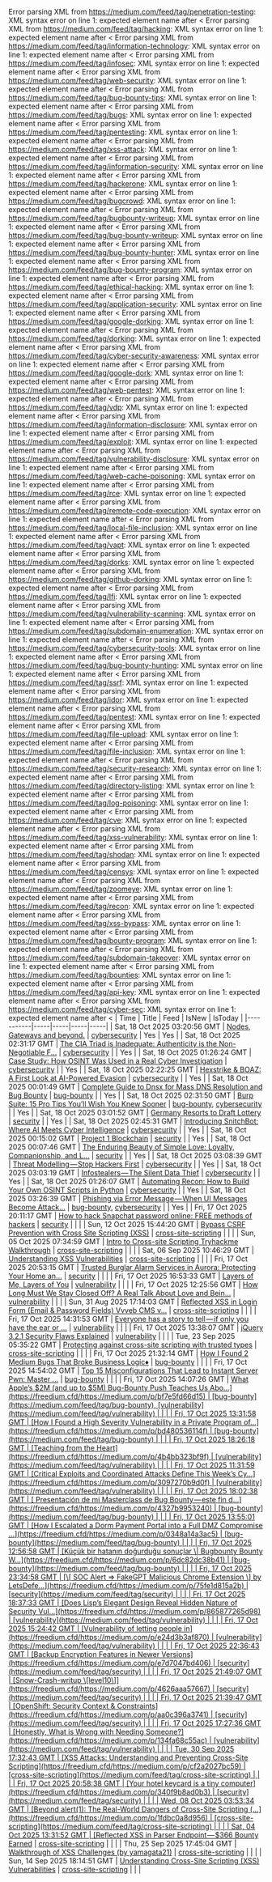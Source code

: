Error parsing XML from https://medium.com/feed/tag/penetration-testing: XML syntax error on line 1: expected element name after <
Error parsing XML from https://medium.com/feed/tag/hacking: XML syntax error on line 1: expected element name after <
Error parsing XML from https://medium.com/feed/tag/information-technology: XML syntax error on line 1: expected element name after <
Error parsing XML from https://medium.com/feed/tag/infosec: XML syntax error on line 1: expected element name after <
Error parsing XML from https://medium.com/feed/tag/web-security: XML syntax error on line 1: expected element name after <
Error parsing XML from https://medium.com/feed/tag/bug-bounty-tips: XML syntax error on line 1: expected element name after <
Error parsing XML from https://medium.com/feed/tag/bugs: XML syntax error on line 1: expected element name after <
Error parsing XML from https://medium.com/feed/tag/pentesting: XML syntax error on line 1: expected element name after <
Error parsing XML from https://medium.com/feed/tag/xss-attack: XML syntax error on line 1: expected element name after <
Error parsing XML from https://medium.com/feed/tag/information-security: XML syntax error on line 1: expected element name after <
Error parsing XML from https://medium.com/feed/tag/hackerone: XML syntax error on line 1: expected element name after <
Error parsing XML from https://medium.com/feed/tag/bugcrowd: XML syntax error on line 1: expected element name after <
Error parsing XML from https://medium.com/feed/tag/bugbounty-writeup: XML syntax error on line 1: expected element name after <
Error parsing XML from https://medium.com/feed/tag/bug-bounty-writeup: XML syntax error on line 1: expected element name after <
Error parsing XML from https://medium.com/feed/tag/bug-bounty-hunter: XML syntax error on line 1: expected element name after <
Error parsing XML from https://medium.com/feed/tag/bug-bounty-program: XML syntax error on line 1: expected element name after <
Error parsing XML from https://medium.com/feed/tag/ethical-hacking: XML syntax error on line 1: expected element name after <
Error parsing XML from https://medium.com/feed/tag/application-security: XML syntax error on line 1: expected element name after <
Error parsing XML from https://medium.com/feed/tag/google-dorking: XML syntax error on line 1: expected element name after <
Error parsing XML from https://medium.com/feed/tag/dorking: XML syntax error on line 1: expected element name after <
Error parsing XML from https://medium.com/feed/tag/cyber-security-awareness: XML syntax error on line 1: expected element name after <
Error parsing XML from https://medium.com/feed/tag/google-dork: XML syntax error on line 1: expected element name after <
Error parsing XML from https://medium.com/feed/tag/web-pentest: XML syntax error on line 1: expected element name after <
Error parsing XML from https://medium.com/feed/tag/vdp: XML syntax error on line 1: expected element name after <
Error parsing XML from https://medium.com/feed/tag/information-disclosure: XML syntax error on line 1: expected element name after <
Error parsing XML from https://medium.com/feed/tag/exploit: XML syntax error on line 1: expected element name after <
Error parsing XML from https://medium.com/feed/tag/vulnerability-disclosure: XML syntax error on line 1: expected element name after <
Error parsing XML from https://medium.com/feed/tag/web-cache-poisoning: XML syntax error on line 1: expected element name after <
Error parsing XML from https://medium.com/feed/tag/rce: XML syntax error on line 1: expected element name after <
Error parsing XML from https://medium.com/feed/tag/remote-code-execution: XML syntax error on line 1: expected element name after <
Error parsing XML from https://medium.com/feed/tag/local-file-inclusion: XML syntax error on line 1: expected element name after <
Error parsing XML from https://medium.com/feed/tag/vapt: XML syntax error on line 1: expected element name after <
Error parsing XML from https://medium.com/feed/tag/dorks: XML syntax error on line 1: expected element name after <
Error parsing XML from https://medium.com/feed/tag/github-dorking: XML syntax error on line 1: expected element name after <
Error parsing XML from https://medium.com/feed/tag/lfi: XML syntax error on line 1: expected element name after <
Error parsing XML from https://medium.com/feed/tag/vulnerability-scanning: XML syntax error on line 1: expected element name after <
Error parsing XML from https://medium.com/feed/tag/subdomain-enumeration: XML syntax error on line 1: expected element name after <
Error parsing XML from https://medium.com/feed/tag/cybersecurity-tools: XML syntax error on line 1: expected element name after <
Error parsing XML from https://medium.com/feed/tag/bug-bounty-hunting: XML syntax error on line 1: expected element name after <
Error parsing XML from https://medium.com/feed/tag/ssrf: XML syntax error on line 1: expected element name after <
Error parsing XML from https://medium.com/feed/tag/idor: XML syntax error on line 1: expected element name after <
Error parsing XML from https://medium.com/feed/tag/pentest: XML syntax error on line 1: expected element name after <
Error parsing XML from https://medium.com/feed/tag/file-upload: XML syntax error on line 1: expected element name after <
Error parsing XML from https://medium.com/feed/tag/file-inclusion: XML syntax error on line 1: expected element name after <
Error parsing XML from https://medium.com/feed/tag/security-research: XML syntax error on line 1: expected element name after <
Error parsing XML from https://medium.com/feed/tag/directory-listing: XML syntax error on line 1: expected element name after <
Error parsing XML from https://medium.com/feed/tag/log-poisoning: XML syntax error on line 1: expected element name after <
Error parsing XML from https://medium.com/feed/tag/cve: XML syntax error on line 1: expected element name after <
Error parsing XML from https://medium.com/feed/tag/xss-vulnerability: XML syntax error on line 1: expected element name after <
Error parsing XML from https://medium.com/feed/tag/shodan: XML syntax error on line 1: expected element name after <
Error parsing XML from https://medium.com/feed/tag/censys: XML syntax error on line 1: expected element name after <
Error parsing XML from https://medium.com/feed/tag/zoomeye: XML syntax error on line 1: expected element name after <
Error parsing XML from https://medium.com/feed/tag/recon: XML syntax error on line 1: expected element name after <
Error parsing XML from https://medium.com/feed/tag/xss-bypass: XML syntax error on line 1: expected element name after <
Error parsing XML from https://medium.com/feed/tag/bounty-program: XML syntax error on line 1: expected element name after <
Error parsing XML from https://medium.com/feed/tag/subdomain-takeover: XML syntax error on line 1: expected element name after <
Error parsing XML from https://medium.com/feed/tag/bounties: XML syntax error on line 1: expected element name after <
Error parsing XML from https://medium.com/feed/tag/api-key: XML syntax error on line 1: expected element name after <
Error parsing XML from https://medium.com/feed/tag/cyber-sec: XML syntax error on line 1: expected element name after <
| Time | Title | Feed | IsNew | IsToday |
|-----------|-----|-----|-----|-----|
| Sat, 18 Oct 2025 03:20:56 GMT | [Nodes, Gateways and beyond.](https://freedium.cfd/https://medium.com/p/38c003f44e90) | [cybersecurity](https://medium.com/feed/tag/cybersecurity) | Yes | Yes |
| Sat, 18 Oct 2025 02:31:17 GMT | [The CIA Triad is Inadequate: Authenticity is the Non-Negotiable F...](https://freedium.cfd/https://medium.com/p/04642ff69351) | [cybersecurity](https://medium.com/feed/tag/cybersecurity) |  | Yes |
| Sat, 18 Oct 2025 01:26:24 GMT | [Case Study: How OSINT Was Used in a Real Cyber Investigation](https://freedium.cfd/https://medium.com/p/ebb22e14105b) | [cybersecurity](https://medium.com/feed/tag/cybersecurity) |  | Yes |
| Sat, 18 Oct 2025 02:22:25 GMT | [Hexstrike & BOAZ: A First Look at AI-Powered Evasion](https://freedium.cfd/https://medium.com/p/7c429e46ab46) | [cybersecurity](https://medium.com/feed/tag/cybersecurity) |  | Yes |
| Sat, 18 Oct 2025 00:01:49 GMT | [Complete Guide to Dnsx for Mass DNS Resolution and Bug Bounty](https://freedium.cfd/https://medium.com/p/f8bed1598770) | [bug-bounty](https://medium.com/feed/tag/bug-bounty) |  | Yes |
| Sat, 18 Oct 2025 02:31:50 GMT | [Burp Suite: 15 Pro Tips You’ll Wish You Knew Sooner](https://freedium.cfd/https://medium.com/p/f4dd4b9a701c) | [bug-bounty](https://medium.com/feed/tag/bug-bounty), [cybersecurity](https://medium.com/feed/tag/cybersecurity) |  | Yes |
| Sat, 18 Oct 2025 03:01:52 GMT | [Germany Resorts to Draft Lottery](https://freedium.cfd/https://medium.com/p/13288b22b9b7) | [security](https://medium.com/feed/tag/security) |  | Yes |
| Sat, 18 Oct 2025 02:45:31 GMT | [ Introducing SnitchBot: Where AI Meets Cyber Intelligence](https://freedium.cfd/https://medium.com/p/80f8e33054d3) | [cybersecurity](https://medium.com/feed/tag/cybersecurity) |  | Yes |
| Sat, 18 Oct 2025 00:15:02 GMT | [Project 1 Blockchain](https://freedium.cfd/https://medium.com/p/aa0c6884bdb9) | [security](https://medium.com/feed/tag/security) |  | Yes |
| Sat, 18 Oct 2025 00:07:46 GMT | [The Enduring Beauty of Simple Love: Loyalty, Companionship, and L...](https://freedium.cfd/https://medium.com/p/57ffea8ae49f) | [security](https://medium.com/feed/tag/security) |  | Yes |
| Sat, 18 Oct 2025 03:08:39 GMT | [Threat Modelling — Stop Hackers First](https://freedium.cfd/https://medium.com/p/d2034510793f) | [cybersecurity](https://medium.com/feed/tag/cybersecurity) |  | Yes |
| Sat, 18 Oct 2025 03:03:19 GMT | [Infostealers — The Silent Data Thief](https://freedium.cfd/https://medium.com/p/a87496d959ac) | [cybersecurity](https://medium.com/feed/tag/cybersecurity) |  | Yes |
| Sat, 18 Oct 2025 01:26:07 GMT | [Automating Recon: How to Build Your Own OSINT Scripts in Python](https://freedium.cfd/https://medium.com/p/0600c36eab5d) | [cybersecurity](https://medium.com/feed/tag/cybersecurity) |  | Yes |
| Sat, 18 Oct 2025 03:26:39 GMT | [Phishing via Error Message — When UI Messages Become Attack...](https://freedium.cfd/https://medium.com/p/1eca838fea3f) | [bug-bounty](https://medium.com/feed/tag/bug-bounty), [cybersecurity](https://medium.com/feed/tag/cybersecurity) |  | Yes |
| Fri, 17 Oct 2025 20:11:17 GMT | [How to hack Snapchat password online: FREE methods of hackers](https://freedium.cfd/https://medium.com/p/5008299a1746) | [security](https://medium.com/feed/tag/security) |  |  |
| Sun, 12 Oct 2025 15:44:20 GMT | [Bypass CSRF Prevention with Cross Site Scripting (XSS)](https://freedium.cfd/https://medium.com/p/040162938477) | [cross-site-scripting](https://medium.com/feed/tag/cross-site-scripting) |  |  |
| Sun, 05 Oct 2025 07:34:59 GMT | [Intro to Cross-site Scripting Tryhackme Walkthrough](https://freedium.cfd/https://medium.com/p/88cf18ca2a99) | [cross-site-scripting](https://medium.com/feed/tag/cross-site-scripting) |  |  |
| Sat, 06 Sep 2025 10:46:29 GMT | [Understanding XSS Vulnerabilities](https://freedium.cfd/https://medium.com/p/8ddc5aadeb37) | [cross-site-scripting](https://medium.com/feed/tag/cross-site-scripting) |  |  |
| Fri, 17 Oct 2025 20:53:15 GMT | [Trusted Burglar Alarm Services in Aurora: Protecting Your Home an...](https://freedium.cfd/https://medium.com/p/6ebbf81b1f73) | [security](https://medium.com/feed/tag/security) |  |  |
| Fri, 17 Oct 2025 16:53:33 GMT | [Layers of Me, Layers of You](https://freedium.cfd/https://medium.com/p/333e453eea3e) | [vulnerability](https://medium.com/feed/tag/vulnerability) |  |  |
| Fri, 17 Oct 2025 12:25:56 GMT | [How Long Must We Stay Closed Off? A Real Talk About Love and Bein...](https://freedium.cfd/https://medium.com/p/20e341d64087) | [vulnerability](https://medium.com/feed/tag/vulnerability) |  |  |
| Sun, 31 Aug 2025 17:14:03 GMT | [Reflected XSS in Login Form (Email & Password Fields) Vvveb CMS v...](https://freedium.cfd/https://medium.com/p/18800186804d) | [cross-site-scripting](https://medium.com/feed/tag/cross-site-scripting) |  |  |
| Fri, 17 Oct 2025 14:31:53 GMT | [Everyone has a story to tell — if only you have the ear or ...](https://freedium.cfd/https://medium.com/p/a0e143f7f9d5) | [vulnerability](https://medium.com/feed/tag/vulnerability) |  |  |
| Fri, 17 Oct 2025 13:38:07 GMT | [jQuery 3.2.1 Security Flaws Explained](https://freedium.cfd/https://medium.com/p/39979fe4a1e7) | [vulnerability](https://medium.com/feed/tag/vulnerability) |  |  |
| Tue, 23 Sep 2025 05:35:22 GMT | [Protecting against cross-site scripting with trusted types](https://freedium.cfd/https://medium.com/p/94f0b3c32129) | [cross-site-scripting](https://medium.com/feed/tag/cross-site-scripting) |  |  |
| Fri, 17 Oct 2025 21:32:14 GMT | [How I Found 2 Medium Bugs That Broke Business Logic♦️](https://freedium.cfd/https://medium.com/p/8a6fbdcef287) | [bug-bounty](https://medium.com/feed/tag/bug-bounty) |  |  |
| Fri, 17 Oct 2025 14:54:02 GMT | [Top 15 Misconfigurations That Lead to Instant Server Pwn: Master ...](https://freedium.cfd/https://medium.com/p/96ebdc38ed1b) | [bug-bounty](https://medium.com/feed/tag/bug-bounty) |  |  |
| Fri, 17 Oct 2025 14:07:26 GMT | [What Apple’s $2M (and up to $5M) Bug-Bounty Push Teaches Us Abo...](https://freedium.cfd/https://medium.com/p/bf7e5fd66d15) | [bug-bounty](https://medium.com/feed/tag/bug-bounty), [vulnerability](https://medium.com/feed/tag/vulnerability) |  |  |
| Fri, 17 Oct 2025 13:31:58 GMT | [How I Found a High Severity Vulnerability in a Private Program of...](https://freedium.cfd/https://medium.com/p/bd480536114f) | [bug-bounty](https://medium.com/feed/tag/bug-bounty) |  |  |
| Fri, 17 Oct 2025 18:26:18 GMT | [Teaching from the Heart](https://freedium.cfd/https://medium.com/p/4b4bb323bf9f) | [vulnerability](https://medium.com/feed/tag/vulnerability) |  |  |
| Fri, 17 Oct 2025 11:31:59 GMT | [Critical Exploits and Coordinated Attacks Define This Week’s Cy...](https://freedium.cfd/https://medium.com/p/3097270b9d0f) | [vulnerability](https://medium.com/feed/tag/vulnerability) |  |  |
| Fri, 17 Oct 2025 18:02:38 GMT | [ Presentación de mi Masterclass de Bug Bounty — este fin d...](https://freedium.cfd/https://medium.com/p/4327b9953240) | [bug-bounty](https://medium.com/feed/tag/bug-bounty) |  |  |
| Fri, 17 Oct 2025 13:55:01 GMT | [How I Escalated a Dorm Payment Portal into a Full DMZ Compromise ...](https://freedium.cfd/https://medium.com/p/0348a14a3ac5) | [bug-bounty](https://medium.com/feed/tag/bug-bounty) |  |  |
| Fri, 17 Oct 2025 12:56:58 GMT | [Küçük bir hatanın doğurduğu sonuçlar \| Bugbounty Bounty W...](https://freedium.cfd/https://medium.com/p/6dc82dc38b41) | [bug-bounty](https://medium.com/feed/tag/bug-bounty) |  |  |
| Fri, 17 Oct 2025 23:34:58 GMT | [\[ SOC Alert => FakeGPT Malicious Chrome Extension \] by LetsDefe...](https://freedium.cfd/https://medium.com/p/75fe1d815a2b) | [security](https://medium.com/feed/tag/security) |  |  |
| Fri, 17 Oct 2025 18:37:33 GMT | [Does Lisp’s Elegant Design Reveal Hidden Nature of Security Vul...](https://freedium.cfd/https://medium.com/p/865877265d98) | [vulnerability](https://medium.com/feed/tag/vulnerability) |  |  |
| Fri, 17 Oct 2025 15:24:42 GMT | [Vulnerability of letting people in](https://freedium.cfd/https://medium.com/p/e24d3b3af870) | [vulnerability](https://medium.com/feed/tag/vulnerability) |  |  |
| Fri, 17 Oct 2025 22:36:43 GMT | [Backup Encryption Features in Newer Versions](https://freedium.cfd/https://medium.com/p/e7d7047bd406) | [security](https://medium.com/feed/tag/security) |  |  |
| Fri, 17 Oct 2025 21:49:07 GMT | [Snow-Crash-writup \[level10\]](https://freedium.cfd/https://medium.com/p/4626aaa57667) | [security](https://medium.com/feed/tag/security) |  |  |
| Fri, 17 Oct 2025 21:39:47 GMT | [OpenShift: Security Context & Constraints](https://freedium.cfd/https://medium.com/p/aa0c396a3741) | [security](https://medium.com/feed/tag/security) |  |  |
| Fri, 17 Oct 2025 17:27:36 GMT | [Honestly, What is Wrong with Needing Someone?](https://freedium.cfd/https://medium.com/p/134fa68c55ac) | [vulnerability](https://medium.com/feed/tag/vulnerability) |  |  |
| Tue, 30 Sep 2025 17:32:43 GMT | [XSS Attacks: Understanding and Preventing Cross-Site Scripting](https://freedium.cfd/https://medium.com/p/cf2a2027bc59) | [cross-site-scripting](https://medium.com/feed/tag/cross-site-scripting) |  |  |
| Fri, 17 Oct 2025 20:58:38 GMT | [Your hotel keycard is a tiny computer](https://freedium.cfd/https://medium.com/p/340f9b8ad0b3) | [security](https://medium.com/feed/tag/security) |  |  |
| Wed, 08 Oct 2025 03:53:34 GMT | [Beyond alert(1): The Real-World Dangers of Cross-Site Scripting (...](https://freedium.cfd/https://medium.com/p/1fdbc0a8d956) | [cross-site-scripting](https://medium.com/feed/tag/cross-site-scripting) |  |  |
| Sat, 04 Oct 2025 13:31:52 GMT | [Reflected XSS in Parser Endpoint — $366 Bounty Earned](https://freedium.cfd/https://medium.com/p/28ca95251ab2) | [cross-site-scripting](https://medium.com/feed/tag/cross-site-scripting) |  |  |
| Thu, 25 Sep 2025 17:45:04 GMT | [Walkthrough of XSS Challenges (by yamagata21)](https://freedium.cfd/https://medium.com/p/6e43c388235f) | [cross-site-scripting](https://medium.com/feed/tag/cross-site-scripting) |  |  |
| Sun, 14 Sep 2025 18:14:51 GMT | [Understanding Cross-Site Scripting (XSS) Vulnerabilities](https://freedium.cfd/https://medium.com/p/5a49375867f1) | [cross-site-scripting](https://medium.com/feed/tag/cross-site-scripting) |  |  |
